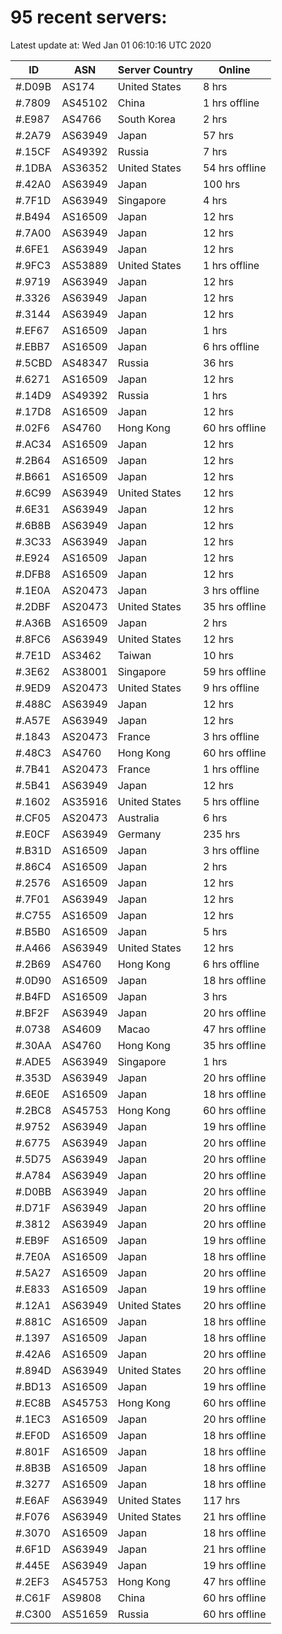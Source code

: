 # 95 recent servers:

Latest update at: Wed Jan 01 06:10:16 UTC 2020

| ID | ASN | Server Country | Online |
| -- | --- | -------------- | ------ |
| #.D09B | AS174 | United States | 8 hrs |
| #.7809 | AS45102 | China | 1 hrs offline |
| #.E987 | AS4766 | South Korea | 2 hrs |
| #.2A79 | AS63949 | Japan | 57 hrs |
| #.15CF | AS49392 | Russia | 7 hrs |
| #.1DBA | AS36352 | United States | 54 hrs offline |
| #.42A0 | AS63949 | Japan | 100 hrs |
| #.7F1D | AS63949 | Singapore | 4 hrs |
| #.B494 | AS16509 | Japan | 12 hrs |
| #.7A00 | AS63949 | Japan | 12 hrs |
| #.6FE1 | AS63949 | Japan | 12 hrs |
| #.9FC3 | AS53889 | United States | 1 hrs offline |
| #.9719 | AS63949 | Japan | 12 hrs |
| #.3326 | AS63949 | Japan | 12 hrs |
| #.3144 | AS63949 | Japan | 12 hrs |
| #.EF67 | AS16509 | Japan | 1 hrs |
| #.EBB7 | AS16509 | Japan | 6 hrs offline |
| #.5CBD | AS48347 | Russia | 36 hrs |
| #.6271 | AS16509 | Japan | 12 hrs |
| #.14D9 | AS49392 | Russia | 1 hrs |
| #.17D8 | AS16509 | Japan | 12 hrs |
| #.02F6 | AS4760 | Hong Kong | 60 hrs offline |
| #.AC34 | AS16509 | Japan | 12 hrs |
| #.2B64 | AS16509 | Japan | 12 hrs |
| #.B661 | AS16509 | Japan | 12 hrs |
| #.6C99 | AS63949 | United States | 12 hrs |
| #.6E31 | AS63949 | Japan | 12 hrs |
| #.6B8B | AS63949 | Japan | 12 hrs |
| #.3C33 | AS63949 | Japan | 12 hrs |
| #.E924 | AS16509 | Japan | 12 hrs |
| #.DFB8 | AS16509 | Japan | 12 hrs |
| #.1E0A | AS20473 | Japan | 3 hrs offline |
| #.2DBF | AS20473 | United States | 35 hrs offline |
| #.A36B | AS16509 | Japan | 2 hrs |
| #.8FC6 | AS63949 | United States | 12 hrs |
| #.7E1D | AS3462 | Taiwan | 10 hrs |
| #.3E62 | AS38001 | Singapore | 59 hrs offline |
| #.9ED9 | AS20473 | United States | 9 hrs offline |
| #.488C | AS63949 | Japan | 12 hrs |
| #.A57E | AS63949 | Japan | 12 hrs |
| #.1843 | AS20473 | France | 3 hrs offline |
| #.48C3 | AS4760 | Hong Kong | 60 hrs offline |
| #.7B41 | AS20473 | France | 1 hrs offline |
| #.5B41 | AS63949 | Japan | 12 hrs |
| #.1602 | AS35916 | United States | 5 hrs offline |
| #.CF05 | AS20473 | Australia | 6 hrs |
| #.E0CF | AS63949 | Germany | 235 hrs |
| #.B31D | AS16509 | Japan | 3 hrs offline |
| #.86C4 | AS16509 | Japan | 2 hrs |
| #.2576 | AS16509 | Japan | 12 hrs |
| #.7F01 | AS63949 | Japan | 12 hrs |
| #.C755 | AS16509 | Japan | 12 hrs |
| #.B5B0 | AS16509 | Japan | 5 hrs |
| #.A466 | AS63949 | United States | 12 hrs |
| #.2B69 | AS4760 | Hong Kong | 6 hrs offline |
| #.0D90 | AS16509 | Japan | 18 hrs offline |
| #.B4FD | AS16509 | Japan | 3 hrs |
| #.BF2F | AS63949 | Japan | 20 hrs offline |
| #.0738 | AS4609 | Macao | 47 hrs offline |
| #.30AA | AS4760 | Hong Kong | 35 hrs offline |
| #.ADE5 | AS63949 | Singapore | 1 hrs |
| #.353D | AS63949 | Japan | 20 hrs offline |
| #.6E0E | AS16509 | Japan | 18 hrs offline |
| #.2BC8 | AS45753 | Hong Kong | 60 hrs offline |
| #.9752 | AS63949 | Japan | 19 hrs offline |
| #.6775 | AS63949 | Japan | 20 hrs offline |
| #.5D75 | AS63949 | Japan | 20 hrs offline |
| #.A784 | AS63949 | Japan | 20 hrs offline |
| #.D0BB | AS63949 | Japan | 20 hrs offline |
| #.D71F | AS63949 | Japan | 20 hrs offline |
| #.3812 | AS63949 | Japan | 20 hrs offline |
| #.EB9F | AS16509 | Japan | 19 hrs offline |
| #.7E0A | AS16509 | Japan | 18 hrs offline |
| #.5A27 | AS16509 | Japan | 20 hrs offline |
| #.E833 | AS16509 | Japan | 19 hrs offline |
| #.12A1 | AS63949 | United States | 20 hrs offline |
| #.881C | AS16509 | Japan | 18 hrs offline |
| #.1397 | AS16509 | Japan | 18 hrs offline |
| #.42A6 | AS16509 | Japan | 20 hrs offline |
| #.894D | AS63949 | United States | 20 hrs offline |
| #.BD13 | AS16509 | Japan | 19 hrs offline |
| #.EC8B | AS45753 | Hong Kong | 60 hrs offline |
| #.1EC3 | AS16509 | Japan | 20 hrs offline |
| #.EF0D | AS16509 | Japan | 18 hrs offline |
| #.801F | AS16509 | Japan | 18 hrs offline |
| #.8B3B | AS16509 | Japan | 18 hrs offline |
| #.3277 | AS16509 | Japan | 18 hrs offline |
| #.E6AF | AS63949 | United States | 117 hrs |
| #.F076 | AS63949 | United States | 21 hrs offline |
| #.3070 | AS16509 | Japan | 18 hrs offline |
| #.6F1D | AS63949 | Japan | 21 hrs offline |
| #.445E | AS63949 | Japan | 19 hrs offline |
| #.2EF3 | AS45753 | Hong Kong | 47 hrs offline |
| #.C61F | AS9808 | China | 60 hrs offline |
| #.C300 | AS51659 | Russia | 60 hrs offline |


